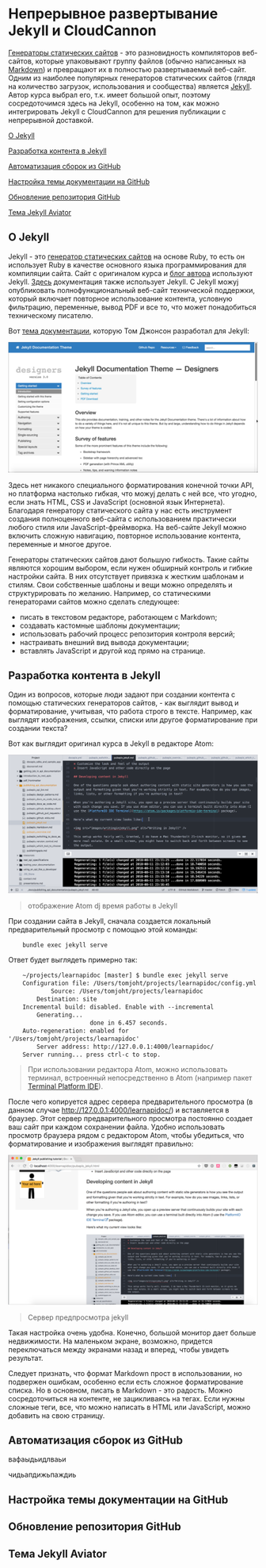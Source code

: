 # Непрерывное развертывание Jekyll и CloudCannon


[Генераторы статических сайтов](https://github.com/Starkovden/Documenting_APIs/blob/master/7.%20Publishing%20your%20API%20documentation/7.10.%20Static%20site%20generators.md) - это разновидность компиляторов веб-сайтов, которые упаковывают группу файлов (обычно написанных на [Markdown](https://github.com/Starkovden/Documenting_APIs/blob/master/7.%20Publishing%20your%20API%20documentation/7.5.%20More%20about%20Markdown.md)) и превращают их в полностью развертываемый веб-сайт. Одним из наиболее популярных генераторов статических сайтов (глядя на количество загрузок, использования и сообщества) является [Jekyll](https://jekyllrb.com/). Автор курса выбрал его, т.к. имеет большой опыт, поэтому сосредоточимся здесь на Jekyll, особенно на том, как можно интегрировать Jekyll с CloudCannon для решения публикации с непрерывной доставкой.

[О Jekyll](#about)

[Разработка контента в Jekyll](#develop)

[Автоматизация сборок из GitHub](#build)

[Настройка темы документации на GitHub](#setup)

[Обновление репозитория GitHub](#update)

[Тема Jekyll Aviator](#aviator)

<a name="about"></a>
## О Jekyll

Jekyll - это [генератор статических сайтов]() на основе Ruby, то есть он использует Ruby в качестве основного языка программирования для компиляции сайта. Cайт с оригиналом курса и [блог автора](https://idratherbewriting.com/) используют Jekyll. [Здесь](https://developer.amazon.com/appstore/documentation) документация также использует Jekyll. С Jekyll можyj опубликовать полнофункциональный веб-сайт технической поддержки, который включает повторное использование контента, условную фильтрацию, переменные, вывод PDF и все то, что может понадобиться техническому писателю.

Вот [тема документации](https://idratherbewriting.com/documentation-theme-jekyll/), которую Том Джонсон разработал для Jekyll:

![theme](pics/16.png)

Здесь нет никакого специального форматирования конечной точки API, но платформа настолько гибкая, что можyj делать с ней все, что угодно, если знать HTML, CSS и JavaScript (основной язык Интернета). Благодаря генератору статического сайта у нас есть инструмент создания полноценного веб-сайта с использованием практически любого стиля или JavaScript-фреймворка. На веб-сайте Jekyll можно включить сложную навигацию, повторное использование контента, переменные и многое другое.

Генераторы статических сайтов дают большую гибкость. Такие сайты являются хорошим выбором, если нужен обширный контроль и гибкие настройки сайта. В них отсутствует привязка к жестким шаблонам и стилям. Свои собственные шаблоны и вещи можно определять и структурировать по желанию. Например, со статическими генераторами сайтов можно сделать следующее:

- писать в текстовом редакторе, работающем с Markdown;
- создавать кастомные шаблоны документации;
- использовать рабочий процесс репозитория контроля версий;
- настраивать внешний вид вывода документации;
- вставлять JavaScript и другой код прямо на странице.

<a name="develop"></a>
## Разработка контента в Jekyll

Один из вопросов, которые люди задают при создании контента с помощью статических генераторов сайтов, - как выглядит вывод и форматирование, учитывая, что работа строго в тексте. Например, как выглядят изображения, ссылки, списки или другое форматирование при создании текста?

Вот как выглядит оригинал курса в Jekyll в редакторе Atom:

![course](pics/17.png)
> отображение Atom dj время работы в Jekyll

При создании сайта в Jekyll, сначала создается локальный предварительный просмотр с помощью этой команды:

        bundle exec jekyll serve

Ответ будет выглядеть примерно так:

        ~/projects/learnapidoc [master] $ bundle exec jekyll serve
        Configuration file: /Users/tomjoht/projects/learnapidoc/config.yml
                Source: /Users/tomjoht/projects/learnapidoc
            Destination: site
        Incremental build: disabled. Enable with --incremental
            Generating...
                           done in 6.457 seconds.
        Auto-regeneration: enabled for '/Users/tomjoht/projects/learnapidoc'
            Server address: http://127.0.0.1:4000/learnapidoc/
        Server running... press ctrl-c to stop.

> При использовании редактора Atom, можно использовать терминал, встроенный непосредственно в Atom (например пакет [Terminal Platform IDE](https://atom.io/packages/platformio-ide-terminal)).

После чего копируется адрес сервера предварительного просмотра (в данном случае http://127.0.0.1:4000/learnapidoc/) и вставляется в браузер. Этот сервер предварительного просмотра постоянно создает ваш сайт при каждом сохранении файла. Удобно использовать просмотр браузера рядом с редактором Atom, чтобы убедиться, что форматирование и изображения выглядят правильно:

![preview](pics/18.png)
> Сервер предпросмотра jekyll

Такая настройка очень удобна. Конечно, большой монитор дает больше недвижимости. На маленьком экране, возможно, придется переключаться между экранами назад и вперед, чтобы увидеть результат.

Следует признать, что формат Markdown прост в использовании, но подвержен ошибкам, особенно если есть сложное форматирование списка. Но в основном, писать в Markdown - это радость. Можно сосредоточиться на контенте, не зацикливаясь на тегах. Если нужны сложные теги, все, что можно написать в HTML или JavaScript, можно добавить на свою страницу.

<a name="build"></a>
## Автоматизация сборок из GitHub
вафаыдьидлваьи



чидьапдижьпаждиь
<a name="setup"></a>
## Настройка темы документации на GitHub

<a name="update"></a>
## Обновление репозитория GitHub

<a name="aviator"></a>
## Тема Jekyll Aviator
